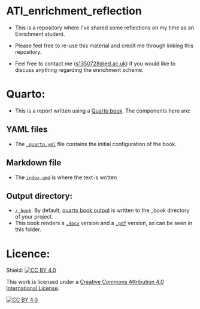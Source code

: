 # ATI_enrichment_reflection
- This is a repository where I've shared some reflections on my time as an Enrichment student.

- Please feel free to re-use this material and credit me through linking this repository.

- Feel free to contact me (s1350728@ed.ac.uk) if you would like to discuss anything regarding the enrichment scheme.

# Quarto:

- This is a report written using a [Quarto book](https://quarto.org/docs/books/). The components here are:

## YAML files

- The [`_quarto.yml`](_quarto.yml) file contains the initial configuration of the book.

## Markdown file
- The [`index.qmd`](index.qmdl) is where the text is written

## Output directory:

- [`/_book`](/_book/): By default, [quarto book output](https://quarto.org/docs/books/book-output.html) is written to the _book directory of your project. 
- This book renders a [`.docx`](/_book/Enrichment-scheme-reflections.docx) version and a [`.pdf`](/_book/Enrichment-scheme-reflections.pdf) version, as can be seen in this folder.

# Licence:

Shield: [![CC BY 4.0][cc-by-shield]][cc-by]

This work is licensed under a
[Creative Commons Attribution 4.0 International License][cc-by].

[![CC BY 4.0][cc-by-image]][cc-by]

[cc-by]: http://creativecommons.org/licenses/by/4.0/
[cc-by-image]: https://i.creativecommons.org/l/by/4.0/88x31.png
[cc-by-shield]: https://img.shields.io/badge/License-CC%20BY%204.0-lightgrey.svg
